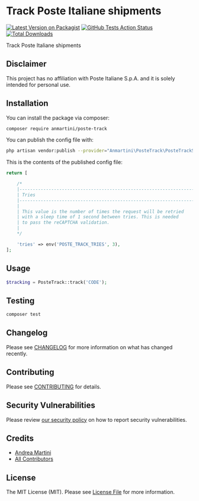 # Track Poste Italiane shipments

[![Latest Version on Packagist](https://img.shields.io/packagist/v/anmartini/poste-track.svg?style=flat-square)](https://packagist.org/packages/anmartini/poste-track)
[![GitHub Tests Action Status](https://img.shields.io/github/workflow/status/anmartini/poste-track/Tests?label=tests)](https://github.com/anmartini/poste-track/actions?query=workflow%3ATests+branch%3Amaster)
[![Total Downloads](https://img.shields.io/packagist/dt/anmartini/poste-track.svg?style=flat-square)](https://packagist.org/packages/anmartini/poste-track)


Track Poste Italiane shipments

## Disclaimer

This project has no affiliation with Poste Italiane S.p.A. and it is solely intended for personal use.

## Installation

You can install the package via composer:

```bash
composer require anmartini/poste-track
```

You can publish the config file with:
```bash
php artisan vendor:publish --provider="Anmartini\PosteTrack\PosteTrackServiceProvider" --tag="config"
```

This is the contents of the published config file:

```php
return [

    /*
    |--------------------------------------------------------------------------
    | Tries
    |--------------------------------------------------------------------------
    |
    | This value is the number of times the request will be retried
    | with a sleep time of 1 second between tries. This is needed
    | to pass the reCAPTCHA validation.
    |
    */

    'tries' => env('POSTE_TRACK_TRIES', 3),
];
```

## Usage

```php
$tracking = PosteTrack::track('CODE');
```

## Testing

```bash
composer test
```

## Changelog

Please see [CHANGELOG](CHANGELOG.md) for more information on what has changed recently.

## Contributing

Please see [CONTRIBUTING](.github/CONTRIBUTING.md) for details.

## Security Vulnerabilities

Please review [our security policy](../../security/policy) on how to report security vulnerabilities.

## Credits

- [Andrea Martini](https://github.com/anmartini)
- [All Contributors](../../contributors)

## License

The MIT License (MIT). Please see [License File](LICENSE.md) for more information.
